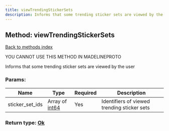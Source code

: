 ```yaml
---
title: viewTrendingStickerSets
description: Informs that some trending sticker sets are viewed by the user
---
```

## Method: viewTrendingStickerSets  
[Back to methods index](index.md)


YOU CANNOT USE THIS METHOD IN MADELINEPROTO


Informs that some trending sticker sets are viewed by the user

### Params:

| Name     |    Type       | Required | Description |
|----------|---------------|----------|-------------|
|sticker\_set\_ids|Array of [int64](../constructors/int64.md) | Yes|Identifiers of viewed trending sticker sets|


### Return type: [Ok](../types/Ok.md)

